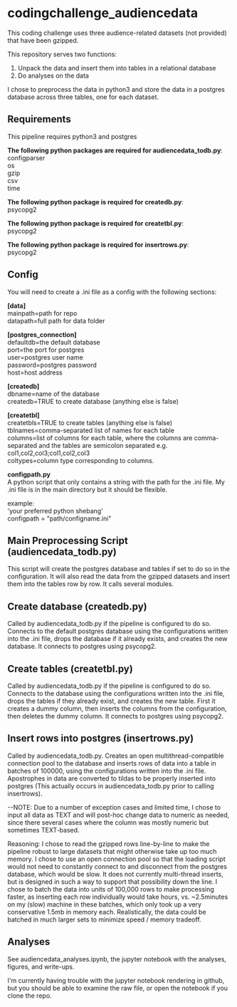 # codingchallenge_audiencedata
This coding challenge uses three audience-related datasets (not provided) that have been gzipped.  

This repository serves two functions:  
1. Unpack the data and insert them into tables in a relational database  
2. Do analyses on the data  

I chose to preprocess the data in python3 and store the data in a postgres database across three tables, one for each dataset.  

## Requirements
This pipeline requires python3 and postgres  

**The following python packages are required for audiencedata_todb.py**:  
configparser  
os  
gzip  
csv  
time  

**The following python package is required for createdb.py**:  
psycopg2  

**The following python package is required for createtbl.py**:  
psycopg2 
 
**The following python package is required for insertrows.py**:  
psycopg2    


## Config
You will need to create a .ini file as a config with the following sections:

**[data]**  
mainpath=path for repo  
datapath=full path for data folder  

**[postgres_connection]**  
defaultdb=the default database  
port=the port for postgres  
user=postgres user name  
password=postgres password  
host=host address  

**[createdb]**  
dbname=name of the database  
createdb=TRUE to create database (anything else is false)  

**[createtbl]**  
createtbls=TRUE to create tables (anything else is false)  
tblnames=comma-separated list of names for each table  
columns=list of columns for each table, where the columns are comma-separated and the tables are semicolon separated e.g. col1,col2,col3;col1,col2,col3  
coltypes=column type corresponding to columns.
   
**configpath.py**  
A python script that only contains a string with the path for the .ini file. My .ini file is in the main directory but it should be flexible.

example:  
'your preferred python shebang'  
configpath = "path/configname.ini"  

## Main Preprocessing Script (audiencedata_todb.py)  
This script will create the postgres database and tables if set to do so in the configuration. It will also read the data from the gzipped datasets and insert them into the tables row by row. It calls several modules.  

## Create database (createdb.py)  
Called by audiencedata_todb.py if the pipeline is configured to do so. Connects to the default postgres database using the configurations written into the .ini file, drops the database if it already exists, and creates the new database. It connects to postgres using psycopg2.  

## Create tables (createtbl.py)  
Called by audiencedata_todb.py if the pipeline is configured to do so. Connects to the database using the configurations written into the .ini file, drops the tables if they already exist, and creates the new table. First it creates a dummy column, then inserts the columns from the configuration, then deletes the dummy column. It connects to postgres using psycopg2.  

## Insert rows into postgres (insertrows.py)  
Called by audiencedata_todb.py. Creates an open multithread-compatible connection pool to the database and inserts rows of data into a table in batches of 100000, using the configurations written into the .ini file. Apostrophes in data are converted to tildas to be properly inserted into postgres (This actually occurs in audiencedata_todb.py prior to calling insertrows).  

--NOTE: Due to a number of exception cases and limited time, I chose to input all data as TEXT and will post-hoc change data to numeric as needed, since there several cases where the column was mostly numeric but sometimes TEXT-based. 

Reasoning: I chose to read the gzipped rows line-by-line to make the pipeline robust to large datasets that might otherwise take up too much memory. I chose to use an open connection pool so that the loading script would not need to constantly connect to and disconnect from the postgres database, which would be slow. It does not currently multi-thread inserts, but is designed in such a way to support that possibility down the line. I chose to batch the data into units of 100,000 rows to make processing faster, as inserting each row individually would take hours, vs. ~2.5minutes on my (slow) machine in these batches, which only took up a very conservative 1.5mb in memory each. Realistically, the data could be batched in much larger sets to minimize speed / memory tradeoff.  

## Analyses  
See audiencedata_analyses.ipynb, the jupyter notebook with the
analyses, figures, and write-ups.  
  
I'm currently having trouble with the jupyter notebook rendering in github, but you should be able to examine the raw file, or open the notebook if you clone the repo.